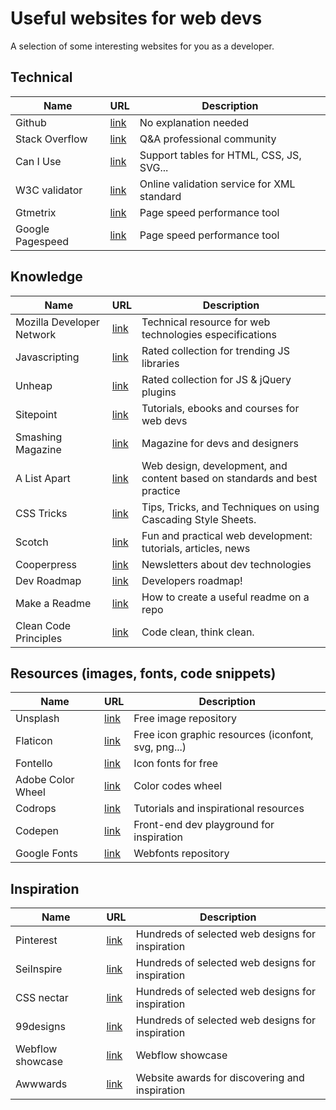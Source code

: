 # Useful websites for web devs

A selection of some interesting websites for you as a developer.

## Technical

| Name                          | URL                         | Description                |
|-------------------------------|-----------------------------|----------------------------|
| Github           | [link](https://github.com/)                                           | No explanation needed                      |
| Stack Overflow   | [link](https://stackoverflow.com/)                                    | Q&A professional community                 |
| Can I Use        | [link](https://caniuse.com/)                                          | Support tables for HTML, CSS, JS, SVG...   |
| W3C validator    | [link](https://validator.w3.org/)                                     | Online validation service for XML standard |
| Gtmetrix         | [link](https://gtmetrix.com/)                                         | Page speed performance tool                |
| Google Pagespeed | [link](https://developers.google.com/speed/pagespeed/insights/) | Page speed performance tool                |

## Knowledge

| Name                      | URL                                                | Description                                                               |
|---------------------------|----------------------------------------------------|---------------------------------------------------------------------------|
| Mozilla Developer Network | [link](https://developer.mozilla.org/es/)                  | Technical resource for web technologies especifications                   |
| Javascripting             | [link](https://www.javascripting.com/)                     |  Rated collection for trending JS libraries                               |
| Unheap                    | [link](http://www.unheap.com/)                             |  Rated collection for JS & jQuery plugins                                 |
| Sitepoint                 | [link](https://www.sitepoint.com/)                         | Tutorials, ebooks and courses for web devs                                |
| Smashing Magazine         | [link](https://www.smashingmagazine.com)                   | Magazine for devs and designers                                           |
| A List Apart              | [link](https://alistapart.com/)                            | Web design, development, and content based on standards and best practice |
| CSS Tricks                | [link](https://css-tricks.com/)                            | Tips, Tricks, and Techniques on using Cascading Style Sheets.             |
| Scotch                    | [link](https://scotch.io/)                                 | Fun and practical web development: tutorials, articles, news              |
| Cooperpress               | [link](https://cooperpress.com/publications)               | Newsletters about dev technologies                                        |
| Dev Roadmap               | [link](https://github.com/kamranahmedse/developer-roadmap) | Developers roadmap!                                                       |
| Make a Readme             | [link](https://www.makeareadme.com/)                       | How to create a useful readme on a repo                                   |
| Clean Code Principles             | [link](https://github.com/ryanmcdermott/clean-code-javascript)                       | Code clean, think clean.                                  |



## Resources (images, fonts, code snippets)

| Name               | URL                                             | Description                                         |
|--------------------|-------------------------------------------------|-----------------------------------------------------|
| Unsplash           | [link](https://unsplash.com/)                           | Free image repository                               |
| Flaticon           | [link](https://www.flaticon.com/)                       | Free icon graphic resources (iconfont, svg, png...) |
| Fontello           | [link](http://fontello.com/)                            | Icon fonts for free                                 |
| Adobe Color Wheel  | [link](https://color.adobe.com/es/create/color-wheel/)  | Color codes wheel                                   |
| Codrops            | [link](https://tympanus.net/codrops/)                   | Tutorials and inspirational resources               |
| Codepen            | [link](https://codepen.io/)                             | Front-end dev playground for inspiration            |
| Google Fonts       | [link](https://fonts.google.com)                        |  Webfonts repository                                |



## Inspiration

| Name              | URL                                                                | Description                                      |
|-------------------|--------------------------------------------------------------------|--------------------------------------------------|
| Pinterest         | [link](https://www.pinterest.es/search/pins/?q=web%20design%20inspiration) | Hundreds of selected web designs for inspiration |
| SeiInspire        | [link](https://www.siteinspire.com/)                                       | Hundreds of selected web designs for inspiration |
| CSS nectar        | [link](https://cssnectar.com/)                                             | Hundreds of selected web designs for inspiration |
| 99designs         | [link](https://99designs.es/blog/)                                         | Hundreds of selected web designs for inspiration |
| Webflow showcase  | [link](https://webflow.com/discover/popular)                               | Webflow showcase                                 |
| Awwwards          | [link](https://www.awwwards.com/)                                          | Website awards for discovering and inspiration   |
